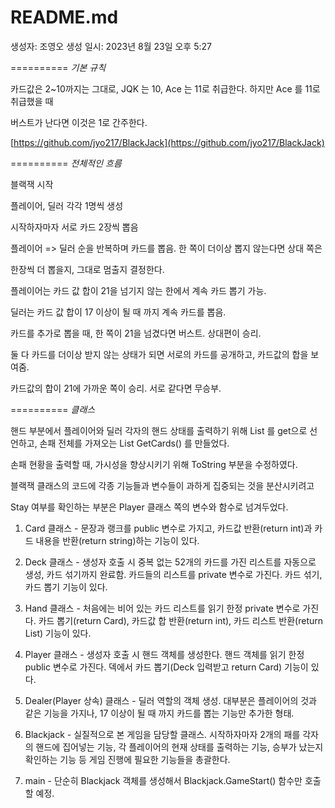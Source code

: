 # README.md

생성자: 조영오
생성 일시: 2023년 8월 23일 오후 5:27

==========
*기본 규칙*

카드값은 2~10까지는 그대로, JQK 는 10, Ace 는 11로 취급한다. 하지만 Ace 를 11로 취급했을 때 

버스트가 난다면 이것은 1로 간주한다.

[https://github.com/jyo217/BlackJack](https://github.com/jyo217/BlackJack)

==========
*전체적인 흐름*

블랙잭 시작

플레이어, 딜러 각각 1명씩 생성

시작하자마자 서로 카드 2장씩 뽑음

플레이어 => 딜러 순을 반복하며 카드를 뽑음. 한 쪽이 더이상 뽑지 않는다면 상대 쪽은 

한장씩 더 뽑을지, 그대로 멈출지 결정한다.

플레이어는 카드 값 합이 21을 넘기지 않는 한에서 계속 카드 뽑기 가능.

딜러는 카드 값 합이 17 이상이 될 때 까지 계속 카드를 뽑음.

카드를 추가로 뽑을 때, 한 쪽이 21을 넘겼다면 버스트. 상대편이 승리.

둘 다 카드를 더이상 받지 않는 상태가 되면 서로의 카드를 공개하고, 카드값의 합을 보여줌.

카드값의 합이 21에 가까운 쪽이 승리. 서로 같다면 무승부.

==========
*클래스*

핸드 부분에서 플레이어와 딜러 각자의 핸드 상태를 출력하기 위해 List<Card> 를 get으로 선언하고, 손패 전체를 가져오는 List<Card> GetCards() 를 만들었다.

손패 현황을 출력할 때, 가시성을 향상시키기 위해 ToString 부분을 수정하였다.

블랙잭 클래스의 코드에 각종 기능들과 변수들이 과하게 집중되는 것을 분산시키려고 

Stay 여부를 확인하는 부분은 Player 클래스 쪽의 변수와 함수로 넘겨두었다.

1. Card 클래스 - 문장과 랭크를 public 변수로 가지고, 
카드값 반환(return int)과 카드 내용을 반환(return string)하는 기능이 있다.

2. Deck 클래스 - 생성자 호출 시 중복 없는 52개의 카드를 가진 리스트를 자동으로 생성, 
카드 섞기까지 완료함. 카드들의 리스트를 private 변수로 가진다. 
카드 섞기, 카드 뽑기 기능이 있다.

3. Hand 클래스 - 처음에는 비어 있는 카드 리스트를 읽기 한정 private 변수로 가진다. 
카드 뽑기(return Card), 카드값 합 반환(return int), 카드 리스트 반환(return List<Card>) 
기능이 있다.

4. Player 클래스 - 생성자 호출 시 핸드 객체를 생성한다.
핸드 객체를 읽기 한정 public 변수로 가진다. 
덱에서 카드 뽑기(Deck 입력받고 return Card) 기능이 있다.

5. Dealer(Player 상속) 클래스 - 딜러 역할의 객체 생성. 
대부분은 플레이어의 것과 같은 기능을 가지나, 
17 이상이 될 때 까지 카드를 뽑는 기능만 추가한 형태.

6. Blackjack - 실질적으로 본 게임을 담당할 클래스. 시작하자마자 2개의 패를 
각자의 핸드에 집어넣는 기능, 각 플레이어의 현재 상태를 출력하는 기능,
승부가 났는지 확인하는 기능 등 게임 진행에 필요한 기능들을 총괄한다.

7. main - 단순히 Blackjack 객체를 생성해서 Blackjack.GameStart() 함수만 호출할 예정.